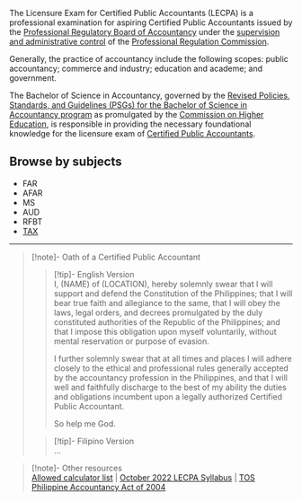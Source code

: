 The Licensure Exam for Certified Public Accountants (LECPA) is a professional examination for aspiring Certified Public Accountants issued by the [Professional Regulatory Board of Accountancy](Professional%20Regulatory%20Board%20of%20Accountancy.md) under the [supervision and administrative control](../../11%20-%20Philippine%20Statutes/EO%20292%20s.%201987/Supervision%20and%20control.md) of the [Professional Regulation Commission](Professional%20Regulation%20Commission.md).

Generally, the practice of accountancy include the following scopes: public accountancy; commerce and industry; education and academe; and government.

The Bachelor of Science in Accountancy, governed by the [Revised Policies, Standards, and Guidelines (PSGs) for the Bachelor of Science in Accountancy program](https://ched.gov.ph/wp-content/uploads/2017/10/CMO-27-s-2017.pdf) as promulgated by the [Commission on Higher Education](Commission%20on%20Higher%20Education.md), is responsible in providing the necessary foundational knowledge for the licensure exam of [Certified Public Accountants](Certified%20Public%20Accountants.md). 
## Browse by subjects
- FAR
- AFAR
- MS
- AUD
- RFBT
- [TAX](./LECPA06%20-%20TAX/index.md)

---

> [!note]- Oath of a Certified Public Accountant
> 
> > [!tip]- English Version  
> > I, (NAME) of (LOCATION), hereby solemnly swear that I will support and defend the Constitution of the Philippines; that I will bear true faith and allegiance to the same, that I will obey the laws, legal orders, and decrees promulgated by the duly constituted authorities of the Republic of the Philippines; and that I impose this obligation upon myself voluntarily, without mental reservation or purpose of evasion.
> > 
> > I further solemnly swear that at all times and places I will adhere closely to the ethical and professional rules generally accepted by the accountancy profession in the Philippines, and that I will well and faithfully discharge to the best of my ability the duties and obligations incumbent upon a legally authorized Certified Public Accountant.
> > 
> > So help me God.
> 
> > [!tip]- Filipino Version  
> > …

> [!note]- Other resources  
> [Allowed calculator list](https://www.prc.gov.ph/article/updated-list-non-programmable-calculators-allowed-be-used-licensure-examinations/7305) | [October 2022 LECPA Syllabus](https://www.prc.gov.ph/sites/default/files/2022-30%20Annexes%20Syllabi%20Effective%20October%202022.pdf) | [TOS](https://www.prc.gov.ph/sites/default/files/2022-30%20BOA%20TOS%20Final.pdf)  
> [Philippine Accountancy Act of 2004](https://www.officialgazette.gov.ph/2004/05/13/republic-act-no-9298/)
